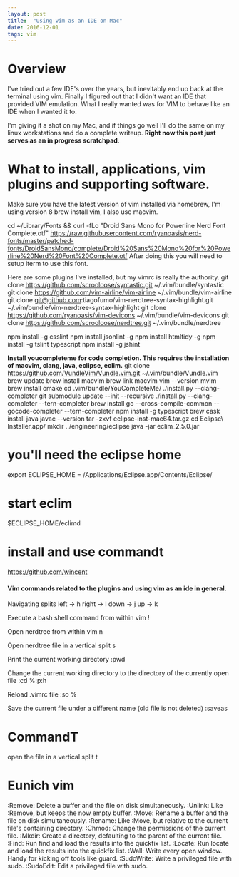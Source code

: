 ```yaml
---
layout: post
title:  "Using vim as an IDE on Mac"
date: 2016-12-01  
tags: vim
---
```


# Overview
<p>I've tried out a few IDE's over the years, but inevitably end up back at the 
terminal using vim.  Finally I figured out that I didn't want an IDE that
provided VIM emulation.  What I really wanted was for VIM to behave like an
IDE when I wanted it to.</p>
<p>
I'm giving it a shot on my Mac, and if things go well I'll do the same on my
linux workstations and do a complete writeup.  <b>Right now this post just
serves as an in progress scratchpad</b>.
</p>

# What to install, applications, vim plugins and supporting software.
Make sure you have the latest version of vim installed via homebrew, I'm using version 8
brew install vim, I also use macvim.

cd ~/Library/Fonts && curl -fLo "Droid Sans Mono for Powerline Nerd Font Complete.otf" https://raw.githubusercontent.com/ryanoasis/nerd-fonts/master/patched-fonts/DroidSansMono/complete/Droid%20Sans%20Mono%20for%20Powerline%20Nerd%20Font%20Complete.otf
After doing this you will need to setup iterm to use this font.

Here are some plugins I've installed, but my vimrc is really the authority.
git clone https://github.com/scrooloose/syntastic.git ~/.vim/bundle/syntastic
git clone https://github.com/vim-airline/vim-airline ~/.vim/bundle/vim-airline
git clone git@github.com:tiagofumo/vim-nerdtree-syntax-highlight.git ~/.vim/bundle/vim-nerdtree-syntax-highlight
git clone https://github.com/ryanoasis/vim-devicons ~/.vim/bundle/vim-devicons
git clone https://github.com/scrooloose/nerdtree.git ~/.vim/bundle/nerdtree


npm install -g csslint
npm install jsonlint -g
npm install htmltidy -g
npm install -g tslint typescript
npm install -g jshint

<b>Install youcompleteme for code completion.  This requires the installation of
macvim, clang, java, eclipse, eclim.</b>
git clone https://github.com/VundleVim/Vundle.vim.git ~/.vim/bundle/Vundle.vim
brew update
brew install macvim
brew link macvim
vim --version
mvim
brew install cmake
cd .vim/bundle/YouCompleteMe/
./install.py --clang-completer
git submodule update --init --recursive
./install.py --clang-completer --tern-completer
brew install go --cross-compile-common --gocode-completer --tern-completer
npm install -g typescript
brew cask install java
javac --version
tar -zxvf eclipse-inst-mac64.tar.gz 
cd Eclipse\ Installer.app/
mkdir ../engineering/eclipse
java -jar eclim_2.5.0.jar 
# you'll need the eclipse home
export ECLIPSE_HOME = /Applications/Eclipse.app/Contents/Eclipse/
# start eclim
$ECLIPSE_HOME/eclimd


# install and use commandt
https://github.com/wincent



#### Vim commands related to the plugins and using vim as an ide in general. 


Navigating splits
left  -> <ctrl>h
right -> <ctrl>l
down  -> <ctrl>j
up    -> <ctrl>k

Execute a bash shell command from within vim
!<command>


Open nerdtree from within vim
<ctrl>n<esc>

Open nerdtree file in a vertical split
s

Print the current working directory
:pwd

Change the current working directory to the directory of the currently open file
:cd %:p:h

Reload .vimrc file
:so %

Save the current file under a different name (old file is not deleted)
:saveas <filename>

# CommandT
open the file in a vertical split
<loader>t
<c-v>

# Eunich vim
:Remove: Delete a buffer and the file on disk simultaneously.
:Unlink: Like :Remove, but keeps the now empty buffer.
:Move: Rename a buffer and the file on disk simultaneously.
:Rename: Like :Move, but relative to the current file's containing directory.
:Chmod: Change the permissions of the current file.
:Mkdir: Create a directory, defaulting to the parent of the current file.
:Find: Run find and load the results into the quickfix list.
:Locate: Run locate and load the results into the quickfix list.
:Wall: Write every open window. Handy for kicking off tools like guard.
:SudoWrite: Write a privileged file with sudo.
:SudoEdit: Edit a privileged file with sudo.



